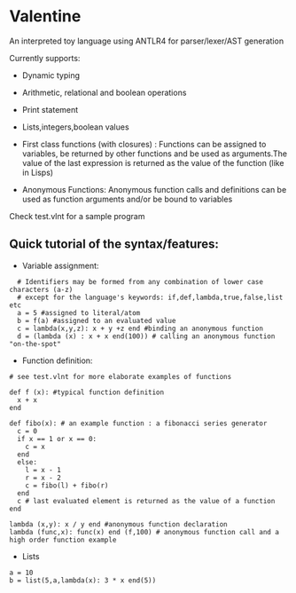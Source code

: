 # Valentine

An interpreted toy language using ANTLR4 for parser/lexer/AST generation

Currently supports:

- Dynamic typing


- Arithmetic, relational and boolean operations


- Print statement


- Lists,integers,boolean values


- First class functions (with closures) : Functions can be assigned to variables, be returned by other functions and be used as arguments.The value of the last expression is returned as the value of the function (like in Lisps)
- Anonymous Functions: Anonymous function calls and definitions can be used as function arguments and/or be bound to variables




Check test.vlnt for a sample program


Quick tutorial of the syntax/features:
-

- Variable assignment:
```
  # Identifiers may be formed from any combination of lower case characters (a-z) 
  # except for the language's keywords: if,def,lambda,true,false,list etc
  a = 5 #assigned to literal/atom
  b = f(a) #assigned to an evaluated value
  c = lambda(x,y,z): x + y +z end #binding an anonymous function
  d = (lambda (x) : x + x end(100)) # calling an anonymous function "on-the-spot" 
```
- Function definition:
```
# see test.vlnt for more elaborate examples of functions

def f (x): #typical function definition
  x + x
end  

def fibo(x): # an example function : a fibonacci series generator
  c = 0
  if x == 1 or x == 0:
    c = x
  end
  else:
    l = x - 1
    r = x - 2
    c = fibo(l) + fibo(r)
  end 
  c # last evaluated element is returned as the value of a function
end

lambda (x,y): x / y end #anonymous function declaration
lambda (func,x): func(x) end (f,100) # anonymous function call and a high order function example
```
- Lists
```
a = 10
b = list(5,a,lambda(x): 3 * x end(5)) 
```
